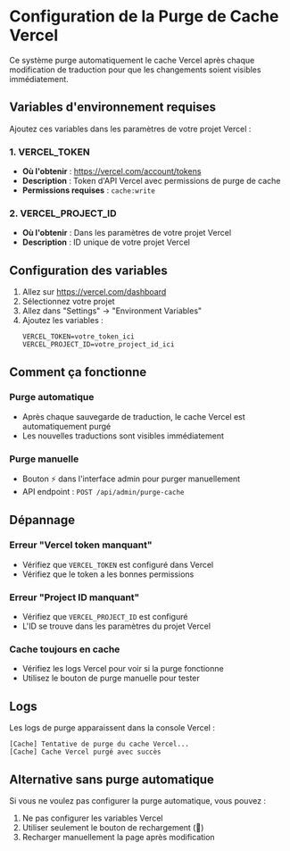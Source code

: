 # Configuration de la Purge de Cache Vercel

Ce système purge automatiquement le cache Vercel après chaque modification de traduction pour que les changements soient visibles immédiatement.

## Variables d'environnement requises

Ajoutez ces variables dans les paramètres de votre projet Vercel :

### 1. VERCEL_TOKEN
- **Où l'obtenir** : https://vercel.com/account/tokens
- **Description** : Token d'API Vercel avec permissions de purge de cache
- **Permissions requises** : `cache:write`

### 2. VERCEL_PROJECT_ID
- **Où l'obtenir** : Dans les paramètres de votre projet Vercel
- **Description** : ID unique de votre projet Vercel

## Configuration des variables

1. Allez sur https://vercel.com/dashboard
2. Sélectionnez votre projet
3. Allez dans "Settings" → "Environment Variables"
4. Ajoutez les variables :
   ```
   VERCEL_TOKEN=votre_token_ici
   VERCEL_PROJECT_ID=votre_project_id_ici
   ```

## Comment ça fonctionne

### Purge automatique
- Après chaque sauvegarde de traduction, le cache Vercel est automatiquement purgé
- Les nouvelles traductions sont visibles immédiatement

### Purge manuelle
- Bouton ⚡ dans l'interface admin pour purger manuellement
- API endpoint : `POST /api/admin/purge-cache`

## Dépannage

### Erreur "Vercel token manquant"
- Vérifiez que `VERCEL_TOKEN` est configuré dans Vercel
- Vérifiez que le token a les bonnes permissions

### Erreur "Project ID manquant"
- Vérifiez que `VERCEL_PROJECT_ID` est configuré
- L'ID se trouve dans les paramètres du projet Vercel

### Cache toujours en cache
- Vérifiez les logs Vercel pour voir si la purge fonctionne
- Utilisez le bouton de purge manuelle pour tester

## Logs

Les logs de purge apparaissent dans la console Vercel :
```
[Cache] Tentative de purge du cache Vercel...
[Cache] Cache Vercel purgé avec succès
```

## Alternative sans purge automatique

Si vous ne voulez pas configurer la purge automatique, vous pouvez :
1. Ne pas configurer les variables Vercel
2. Utiliser seulement le bouton de rechargement (🔄)
3. Recharger manuellement la page après modification 